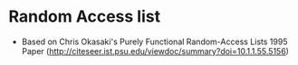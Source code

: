 # Random Access list

* Based on Chris Okasaki's Purely Functional Random-Access Lists 1995 Paper (http://citeseer.ist.psu.edu/viewdoc/summary?doi=10.1.1.55.5156)